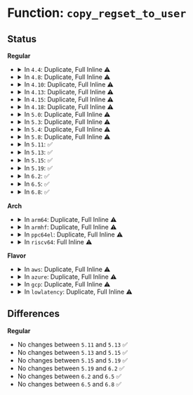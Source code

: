 # Function: <code>copy_regset_to_user</code>

## Status
<b>Regular</b>
<ul>
<li>
<details>
<summary>In <code>4.4</code>: Duplicate, Full Inline ⚠️</summary>

**Collision:** Static Duplication

**Inline:** Full

**Transformation:** False

**Instances:**

```
In arch/x86/kernel/ptrace.c (ffffffff8103cc72)
Location: include/linux/regset.h:331
Inline: True
Inline callers:
  - arch/x86/kernel/ptrace.c:arch_ptrace
  - arch/x86/kernel/ptrace.c:arch_ptrace
  - arch/x86/kernel/ptrace.c:compat_arch_ptrace
  - arch/x86/kernel/ptrace.c:compat_arch_ptrace
  - arch/x86/kernel/ptrace.c:compat_arch_ptrace
  - arch/x86/kernel/ptrace.c:compat_arch_ptrace
  - arch/x86/kernel/ptrace.c:compat_arch_ptrace
```
```
In kernel/ptrace.c (ffffffff8108b140)
Location: include/linux/regset.h:331
Inline: True
Inline callers:
  - kernel/ptrace.c:ptrace_regset
```
</details>
</li>
<li>
<details>
<summary>In <code>4.8</code>: Duplicate, Full Inline ⚠️</summary>

**Collision:** Static Duplication

**Inline:** Full

**Transformation:** False

**Instances:**

```
In arch/x86/kernel/ptrace.c (ffffffff8103ccb1)
Location: include/linux/regset.h:331
Inline: True
Inline callers:
  - arch/x86/kernel/ptrace.c:compat_arch_ptrace
  - arch/x86/kernel/ptrace.c:compat_arch_ptrace
  - arch/x86/kernel/ptrace.c:compat_arch_ptrace
  - arch/x86/kernel/ptrace.c:compat_arch_ptrace
  - arch/x86/kernel/ptrace.c:compat_arch_ptrace
  - arch/x86/kernel/ptrace.c:arch_ptrace
  - arch/x86/kernel/ptrace.c:arch_ptrace
```
```
In kernel/ptrace.c (ffffffff8108e12c)
Location: include/linux/regset.h:331
Inline: True
Inline callers:
  - kernel/ptrace.c:ptrace_regset
```
</details>
</li>
<li>
<details>
<summary>In <code>4.10</code>: Duplicate, Full Inline ⚠️</summary>

**Collision:** Static Duplication

**Inline:** Full

**Transformation:** False

**Instances:**

```
In arch/x86/kernel/ptrace.c (ffffffff8103c542)
Location: include/linux/regset.h:331
Inline: True
Inline callers:
  - arch/x86/kernel/ptrace.c:compat_arch_ptrace
  - arch/x86/kernel/ptrace.c:compat_arch_ptrace
  - arch/x86/kernel/ptrace.c:compat_arch_ptrace
  - arch/x86/kernel/ptrace.c:compat_arch_ptrace
  - arch/x86/kernel/ptrace.c:compat_arch_ptrace
  - arch/x86/kernel/ptrace.c:arch_ptrace
  - arch/x86/kernel/ptrace.c:arch_ptrace
```
```
In kernel/ptrace.c (ffffffff81092cfc)
Location: include/linux/regset.h:331
Inline: True
Inline callers:
  - kernel/ptrace.c:ptrace_regset
```
</details>
</li>
<li>
<details>
<summary>In <code>4.13</code>: Duplicate, Full Inline ⚠️</summary>

**Collision:** Static Duplication

**Inline:** Full

**Transformation:** False

**Instances:**

```
In arch/x86/kernel/ptrace.c (ffffffff8103a7f0)
Location: include/linux/regset.h:331
Inline: True
Inline callers:
  - arch/x86/kernel/ptrace.c:compat_arch_ptrace
  - arch/x86/kernel/ptrace.c:compat_arch_ptrace
  - arch/x86/kernel/ptrace.c:compat_arch_ptrace
  - arch/x86/kernel/ptrace.c:compat_arch_ptrace
  - arch/x86/kernel/ptrace.c:compat_arch_ptrace
  - arch/x86/kernel/ptrace.c:arch_ptrace
  - arch/x86/kernel/ptrace.c:arch_ptrace
```
```
In kernel/ptrace.c (ffffffff8108fe07)
Location: include/linux/regset.h:331
Inline: True
Inline callers:
  - kernel/ptrace.c:ptrace_regset
```
</details>
</li>
<li>
<details>
<summary>In <code>4.15</code>: Duplicate, Full Inline ⚠️</summary>

**Collision:** Static Duplication

**Inline:** Full

**Transformation:** False

**Instances:**

```
In arch/x86/kernel/ptrace.c (ffffffff8103d21f)
Location: include/linux/regset.h:368
Inline: True
Inline callers:
  - arch/x86/kernel/ptrace.c:compat_arch_ptrace
  - arch/x86/kernel/ptrace.c:compat_arch_ptrace
  - arch/x86/kernel/ptrace.c:compat_arch_ptrace
  - arch/x86/kernel/ptrace.c:compat_arch_ptrace
  - arch/x86/kernel/ptrace.c:compat_arch_ptrace
  - arch/x86/kernel/ptrace.c:arch_ptrace
  - arch/x86/kernel/ptrace.c:arch_ptrace
```
```
In kernel/ptrace.c (ffffffff81096cd9)
Location: include/linux/regset.h:368
Inline: True
Inline callers:
  - kernel/ptrace.c:ptrace_regset
```
</details>
</li>
<li>
<details>
<summary>In <code>4.18</code>: Duplicate, Full Inline ⚠️</summary>

**Collision:** Static Duplication

**Inline:** Full

**Transformation:** False

**Instances:**

```
In arch/x86/kernel/ptrace.c (ffffffff8103e509)
Location: include/linux/regset.h:368
Inline: True
Inline callers:
  - arch/x86/kernel/ptrace.c:compat_arch_ptrace
  - arch/x86/kernel/ptrace.c:compat_arch_ptrace
  - arch/x86/kernel/ptrace.c:compat_arch_ptrace
  - arch/x86/kernel/ptrace.c:compat_arch_ptrace
  - arch/x86/kernel/ptrace.c:compat_arch_ptrace
  - arch/x86/kernel/ptrace.c:arch_ptrace
  - arch/x86/kernel/ptrace.c:arch_ptrace
```
```
In kernel/ptrace.c (ffffffff81099ede)
Location: include/linux/regset.h:368
Inline: True
```
</details>
</li>
<li>
<details>
<summary>In <code>5.0</code>: Duplicate, Full Inline ⚠️</summary>

**Collision:** Static Duplication

**Inline:** Full

**Transformation:** False

**Instances:**

```
In arch/x86/kernel/ptrace.c (ffffffff8103fad6)
Location: include/linux/regset.h:368
Inline: True
Inline callers:
  - arch/x86/kernel/ptrace.c:compat_arch_ptrace
  - arch/x86/kernel/ptrace.c:compat_arch_ptrace
  - arch/x86/kernel/ptrace.c:compat_arch_ptrace
  - arch/x86/kernel/ptrace.c:compat_arch_ptrace
  - arch/x86/kernel/ptrace.c:compat_arch_ptrace
  - arch/x86/kernel/ptrace.c:arch_ptrace
  - arch/x86/kernel/ptrace.c:arch_ptrace
```
```
In kernel/ptrace.c (ffffffff810a23ee)
Location: include/linux/regset.h:368
Inline: True
```
</details>
</li>
<li>
<details>
<summary>In <code>5.3</code>: Duplicate, Full Inline ⚠️</summary>

**Collision:** Static Duplication

**Inline:** Full

**Transformation:** False

**Instances:**

```
In arch/x86/kernel/ptrace.c (ffffffff81042248)
Location: include/linux/regset.h:365
Inline: True
Inline callers:
  - arch/x86/kernel/ptrace.c:compat_arch_ptrace
  - arch/x86/kernel/ptrace.c:compat_arch_ptrace
  - arch/x86/kernel/ptrace.c:compat_arch_ptrace
  - arch/x86/kernel/ptrace.c:compat_arch_ptrace
  - arch/x86/kernel/ptrace.c:compat_arch_ptrace
  - arch/x86/kernel/ptrace.c:arch_ptrace
  - arch/x86/kernel/ptrace.c:arch_ptrace
```
```
In kernel/ptrace.c (ffffffff810a7076)
Location: include/linux/regset.h:365
Inline: True
```
</details>
</li>
<li>
<details>
<summary>In <code>5.4</code>: Duplicate, Full Inline ⚠️</summary>

**Collision:** Static Duplication

**Inline:** Full

**Transformation:** False

**Instances:**

```
In arch/x86/kernel/ptrace.c (ffffffff810429c8)
Location: include/linux/regset.h:365
Inline: True
Inline callers:
  - arch/x86/kernel/ptrace.c:compat_arch_ptrace
  - arch/x86/kernel/ptrace.c:compat_arch_ptrace
  - arch/x86/kernel/ptrace.c:compat_arch_ptrace
  - arch/x86/kernel/ptrace.c:compat_arch_ptrace
  - arch/x86/kernel/ptrace.c:compat_arch_ptrace
  - arch/x86/kernel/ptrace.c:arch_ptrace
  - arch/x86/kernel/ptrace.c:arch_ptrace
```
```
In kernel/ptrace.c (ffffffff810ad696)
Location: include/linux/regset.h:365
Inline: True
```
</details>
</li>
<li>
<details>
<summary>In <code>5.8</code>: Duplicate, Full Inline ⚠️</summary>

**Collision:** Static Duplication

**Inline:** Full

**Transformation:** False

**Instances:**

```
In arch/x86/kernel/ptrace.c (ffffffff8104595b)
Location: include/linux/regset.h:365
Inline: True
Inline callers:
  - arch/x86/kernel/ptrace.c:x32_arch_ptrace
  - arch/x86/kernel/ptrace.c:x32_arch_ptrace
  - arch/x86/kernel/ptrace.c:ia32_arch_ptrace
  - arch/x86/kernel/ptrace.c:ia32_arch_ptrace
  - arch/x86/kernel/ptrace.c:ia32_arch_ptrace
  - arch/x86/kernel/ptrace.c:arch_ptrace
  - arch/x86/kernel/ptrace.c:arch_ptrace
```
```
In kernel/ptrace.c (ffffffff810b4fac)
Location: include/linux/regset.h:365
Inline: True
Inline callers:
  - kernel/ptrace.c:ptrace_regset
```
</details>
</li>
<li>
<details>
<summary>In <code>5.11</code>: ✅</summary>

```c
int copy_regset_to_user(struct task_struct *target, const struct user_regset_view *view, unsigned int setno, unsigned int offset, unsigned int size, void *data);
```

**Collision:** Unique Global

**Inline:** No

**Transformation:** False

**Instances:**

```
In kernel/regset.c (ffffffff810d5110)
Location: kernel/regset.c:61
Inline: False
Direct callers:
  - arch/x86/kernel/ptrace.c:x32_arch_ptrace
  - arch/x86/kernel/ptrace.c:x32_arch_ptrace
  - arch/x86/kernel/ptrace.c:ia32_arch_ptrace
  - arch/x86/kernel/ptrace.c:ia32_arch_ptrace
  - arch/x86/kernel/ptrace.c:ia32_arch_ptrace
  - arch/x86/kernel/ptrace.c:arch_ptrace
  - arch/x86/kernel/ptrace.c:arch_ptrace
  - kernel/ptrace.c:ptrace_regset
```
**Symbols:**

```
ffffffff810d5110-ffffffff810d51c2: copy_regset_to_user (STB_GLOBAL)
```
</details>
</li>
<li>
<details>
<summary>In <code>5.13</code>: ✅</summary>

```c
int copy_regset_to_user(struct task_struct *target, const struct user_regset_view *view, unsigned int setno, unsigned int offset, unsigned int size, void *data);
```

**Collision:** Unique Global

**Inline:** No

**Transformation:** False

**Instances:**

```
In kernel/regset.c (ffffffff810d6df0)
Location: kernel/regset.c:61
Inline: False
Direct callers:
  - arch/x86/kernel/ptrace.c:x32_arch_ptrace
  - arch/x86/kernel/ptrace.c:x32_arch_ptrace
  - arch/x86/kernel/ptrace.c:ia32_arch_ptrace
  - arch/x86/kernel/ptrace.c:ia32_arch_ptrace
  - arch/x86/kernel/ptrace.c:ia32_arch_ptrace
  - arch/x86/kernel/ptrace.c:arch_ptrace
  - arch/x86/kernel/ptrace.c:arch_ptrace
  - kernel/ptrace.c:ptrace_regset
```
**Symbols:**

```
ffffffff810d6df0-ffffffff810d6e9e: copy_regset_to_user (STB_GLOBAL)
```
</details>
</li>
<li>
<details>
<summary>In <code>5.15</code>: ✅</summary>

```c
int copy_regset_to_user(struct task_struct *target, const struct user_regset_view *view, unsigned int setno, unsigned int offset, unsigned int size, void *data);
```

**Collision:** Unique Global

**Inline:** No

**Transformation:** False

**Instances:**

```
In kernel/regset.c (ffffffff810ea690)
Location: kernel/regset.c:61
Inline: False
Direct callers:
  - arch/x86/kernel/ptrace.c:x32_arch_ptrace
  - arch/x86/kernel/ptrace.c:x32_arch_ptrace
  - arch/x86/kernel/ptrace.c:ia32_arch_ptrace
  - arch/x86/kernel/ptrace.c:ia32_arch_ptrace
  - arch/x86/kernel/ptrace.c:ia32_arch_ptrace
  - arch/x86/kernel/ptrace.c:arch_ptrace
  - arch/x86/kernel/ptrace.c:arch_ptrace
  - kernel/ptrace.c:ptrace_regset
```
**Symbols:**

```
ffffffff810ea690-ffffffff810ea73e: copy_regset_to_user (STB_GLOBAL)
```
</details>
</li>
<li>
<details>
<summary>In <code>5.19</code>: ✅</summary>

```c
int copy_regset_to_user(struct task_struct *target, const struct user_regset_view *view, unsigned int setno, unsigned int offset, unsigned int size, void *data);
```

**Collision:** Unique Global

**Inline:** No

**Transformation:** False

**Instances:**

```
In kernel/regset.c (ffffffff81105410)
Location: kernel/regset.c:61
Inline: False
Direct callers:
  - arch/x86/kernel/ptrace.c:ia32_arch_ptrace
  - arch/x86/kernel/ptrace.c:ia32_arch_ptrace
  - arch/x86/kernel/ptrace.c:ia32_arch_ptrace
  - arch/x86/kernel/ptrace.c:arch_ptrace
  - arch/x86/kernel/ptrace.c:arch_ptrace
  - kernel/ptrace.c:ptrace_regset
```
**Symbols:**

```
ffffffff81105410-ffffffff811054c9: copy_regset_to_user (STB_GLOBAL)
```
</details>
</li>
<li>
<details>
<summary>In <code>6.2</code>: ✅</summary>

```c
int copy_regset_to_user(struct task_struct *target, const struct user_regset_view *view, unsigned int setno, unsigned int offset, unsigned int size, void *data);
```

**Collision:** Unique Global

**Inline:** No

**Transformation:** False

**Instances:**

```
In kernel/regset.c (ffffffff8112aeb0)
Location: kernel/regset.c:61
Inline: False
Direct callers:
  - arch/x86/kernel/ptrace.c:ia32_arch_ptrace
  - arch/x86/kernel/ptrace.c:ia32_arch_ptrace
  - arch/x86/kernel/ptrace.c:ia32_arch_ptrace
  - arch/x86/kernel/ptrace.c:arch_ptrace
  - arch/x86/kernel/ptrace.c:arch_ptrace
  - kernel/ptrace.c:ptrace_regset
```
**Symbols:**

```
ffffffff8112aeb0-ffffffff8112af69: copy_regset_to_user (STB_GLOBAL)
```
</details>
</li>
<li>
<details>
<summary>In <code>6.5</code>: ✅</summary>

```c
int copy_regset_to_user(struct task_struct *target, const struct user_regset_view *view, unsigned int setno, unsigned int offset, unsigned int size, void *data);
```

**Collision:** Unique Global

**Inline:** No

**Transformation:** False

**Instances:**

```
In kernel/regset.c (ffffffff81138120)
Location: kernel/regset.c:61
Inline: False
Direct callers:
  - arch/x86/kernel/ptrace.c:ia32_arch_ptrace
  - arch/x86/kernel/ptrace.c:ia32_arch_ptrace
  - arch/x86/kernel/ptrace.c:ia32_arch_ptrace
  - arch/x86/kernel/ptrace.c:arch_ptrace
  - arch/x86/kernel/ptrace.c:arch_ptrace
  - kernel/ptrace.c:ptrace_regset
```
**Symbols:**

```
ffffffff81138120-ffffffff811381d9: copy_regset_to_user (STB_GLOBAL)
```
</details>
</li>
<li>
<details>
<summary>In <code>6.8</code>: ✅</summary>

```c
int copy_regset_to_user(struct task_struct *target, const struct user_regset_view *view, unsigned int setno, unsigned int offset, unsigned int size, void *data);
```

**Collision:** Unique Global

**Inline:** No

**Transformation:** False

**Instances:**

```
In kernel/regset.c (ffffffff81143330)
Location: kernel/regset.c:61
Inline: False
Direct callers:
  - arch/x86/kernel/ptrace.c:ia32_arch_ptrace
  - arch/x86/kernel/ptrace.c:ia32_arch_ptrace
  - arch/x86/kernel/ptrace.c:ia32_arch_ptrace
  - arch/x86/kernel/ptrace.c:arch_ptrace
  - arch/x86/kernel/ptrace.c:arch_ptrace
  - kernel/ptrace.c:ptrace_regset
```
**Symbols:**

```
ffffffff81143330-ffffffff811433e9: copy_regset_to_user (STB_GLOBAL)
```
</details>
</li>
</ul>
<b>Arch</b>
<ul>
<li>
<details>
<summary>In <code>arm64</code>: Duplicate, Full Inline ⚠️</summary>

**Collision:** Static Duplication

**Inline:** Full

**Transformation:** False

**Instances:**

```
In arch/arm64/kernel/ptrace.c (ffff80001008eb48)
Location: include/linux/regset.h:365
Inline: True
Inline callers:
  - arch/arm64/kernel/ptrace.c:compat_arch_ptrace
  - arch/arm64/kernel/ptrace.c:compat_arch_ptrace
  - arch/arm64/kernel/ptrace.c:compat_arch_ptrace
```
```
In kernel/ptrace.c (ffff800010106fd0)
Location: include/linux/regset.h:365
Inline: True
```
</details>
</li>
<li>
<details>
<summary>In <code>armhf</code>: Duplicate, Full Inline ⚠️</summary>

**Collision:** Static Duplication

**Inline:** Full

**Transformation:** False

**Instances:**

```
In arch/arm/kernel/ptrace.c (c030ca44)
Location: include/linux/regset.h:365
Inline: True
Inline callers:
  - arch/arm/kernel/ptrace.c:arch_ptrace
  - arch/arm/kernel/ptrace.c:arch_ptrace
  - arch/arm/kernel/ptrace.c:arch_ptrace
```
```
In kernel/ptrace.c (c0363234)
Location: include/linux/regset.h:365
Inline: True
Inline callers:
  - kernel/ptrace.c:ptrace_request
```
</details>
</li>
<li>
<details>
<summary>In <code>ppc64el</code>: Duplicate, Full Inline ⚠️</summary>

**Collision:** Static Duplication

**Inline:** Full

**Transformation:** False

**Instances:**

```
In arch/powerpc/kernel/ptrace.c (c000000000018cf0)
Location: include/linux/regset.h:365
Inline: True
Inline callers:
  - arch/powerpc/kernel/ptrace.c:arch_ptrace
  - arch/powerpc/kernel/ptrace.c:arch_ptrace
  - arch/powerpc/kernel/ptrace.c:arch_ptrace
  - arch/powerpc/kernel/ptrace.c:arch_ptrace
```
```
In arch/powerpc/kernel/ptrace32.c (c00000000003544c)
Location: include/linux/regset.h:365
Inline: True
Inline callers:
  - arch/powerpc/kernel/ptrace32.c:compat_arch_ptrace
```
```
In kernel/ptrace.c (c00000000014e714)
Location: include/linux/regset.h:365
Inline: True
```
</details>
</li>
<li>
<details>
<summary>In <code>riscv64</code>: Full Inline ⚠️</summary>

**Collision:** Unique Static

**Inline:** Full

**Transformation:** False

**Instances:**

```
In kernel/ptrace.c (ffffffe0000ccb9c)
Location: include/linux/regset.h:365
Inline: True
Inline callers:
  - kernel/ptrace.c:ptrace_request
```
</details>
</li>
</ul>
<b>Flavor</b>
<ul>
<li>
<details>
<summary>In <code>aws</code>: Duplicate, Full Inline ⚠️</summary>

**Collision:** Static Duplication

**Inline:** Full

**Transformation:** False

**Instances:**

```
In arch/x86/kernel/ptrace.c (ffffffff81042b48)
Location: include/linux/regset.h:365
Inline: True
Inline callers:
  - arch/x86/kernel/ptrace.c:compat_arch_ptrace
  - arch/x86/kernel/ptrace.c:compat_arch_ptrace
  - arch/x86/kernel/ptrace.c:compat_arch_ptrace
  - arch/x86/kernel/ptrace.c:compat_arch_ptrace
  - arch/x86/kernel/ptrace.c:compat_arch_ptrace
  - arch/x86/kernel/ptrace.c:arch_ptrace
  - arch/x86/kernel/ptrace.c:arch_ptrace
```
```
In kernel/ptrace.c (ffffffff810a7a06)
Location: include/linux/regset.h:365
Inline: True
```
</details>
</li>
<li>
<details>
<summary>In <code>azure</code>: Duplicate, Full Inline ⚠️</summary>

**Collision:** Static Duplication

**Inline:** Full

**Transformation:** False

**Instances:**

```
In arch/x86/kernel/ptrace.c (ffffffff810321b8)
Location: include/linux/regset.h:365
Inline: True
Inline callers:
  - arch/x86/kernel/ptrace.c:compat_arch_ptrace
  - arch/x86/kernel/ptrace.c:compat_arch_ptrace
  - arch/x86/kernel/ptrace.c:compat_arch_ptrace
  - arch/x86/kernel/ptrace.c:compat_arch_ptrace
  - arch/x86/kernel/ptrace.c:compat_arch_ptrace
  - arch/x86/kernel/ptrace.c:arch_ptrace
  - arch/x86/kernel/ptrace.c:arch_ptrace
```
```
In kernel/ptrace.c (ffffffff810963e6)
Location: include/linux/regset.h:365
Inline: True
```
</details>
</li>
<li>
<details>
<summary>In <code>gcp</code>: Duplicate, Full Inline ⚠️</summary>

**Collision:** Static Duplication

**Inline:** Full

**Transformation:** False

**Instances:**

```
In arch/x86/kernel/ptrace.c (ffffffff81042988)
Location: include/linux/regset.h:365
Inline: True
Inline callers:
  - arch/x86/kernel/ptrace.c:compat_arch_ptrace
  - arch/x86/kernel/ptrace.c:compat_arch_ptrace
  - arch/x86/kernel/ptrace.c:compat_arch_ptrace
  - arch/x86/kernel/ptrace.c:compat_arch_ptrace
  - arch/x86/kernel/ptrace.c:compat_arch_ptrace
  - arch/x86/kernel/ptrace.c:arch_ptrace
  - arch/x86/kernel/ptrace.c:arch_ptrace
```
```
In kernel/ptrace.c (ffffffff810a6f66)
Location: include/linux/regset.h:365
Inline: True
```
</details>
</li>
<li>
<details>
<summary>In <code>lowlatency</code>: Duplicate, Full Inline ⚠️</summary>

**Collision:** Static Duplication

**Inline:** Full

**Transformation:** False

**Instances:**

```
In arch/x86/kernel/ptrace.c (ffffffff81043d68)
Location: include/linux/regset.h:365
Inline: True
Inline callers:
  - arch/x86/kernel/ptrace.c:compat_arch_ptrace
  - arch/x86/kernel/ptrace.c:compat_arch_ptrace
  - arch/x86/kernel/ptrace.c:compat_arch_ptrace
  - arch/x86/kernel/ptrace.c:compat_arch_ptrace
  - arch/x86/kernel/ptrace.c:compat_arch_ptrace
  - arch/x86/kernel/ptrace.c:arch_ptrace
  - arch/x86/kernel/ptrace.c:arch_ptrace
```
```
In kernel/ptrace.c (ffffffff810af236)
Location: include/linux/regset.h:365
Inline: True
```
</details>
</li>
</ul>

## Differences
<b>Regular</b>
<ul>
<li>
No changes between <code>5.11</code> and <code>5.13</code> ✅
</li>
<li>
No changes between <code>5.13</code> and <code>5.15</code> ✅
</li>
<li>
No changes between <code>5.15</code> and <code>5.19</code> ✅
</li>
<li>
No changes between <code>5.19</code> and <code>6.2</code> ✅
</li>
<li>
No changes between <code>6.2</code> and <code>6.5</code> ✅
</li>
<li>
No changes between <code>6.5</code> and <code>6.8</code> ✅
</li>
</ul>
